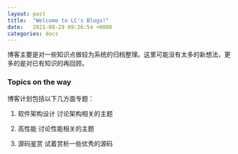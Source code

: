 ```yaml
---
layout: post
title:  "Welcome to LC's Blogs!"
date:   2021-08-29 09:26:54 +0800
categories: docs
---
```


博客主要是对一些知识点做较为系统的归档整理。这里可能没有太多的新想法，更多的是对已有知识的再回顾。

### Topics on the way
博客计划包括以下几方面专题：

1. 软件架构设计
   讨论架构相关的主题

2. 高性能
   讨论性能相关的主题

3. 源码鉴赏
   试着赏析一些优秀的源码
